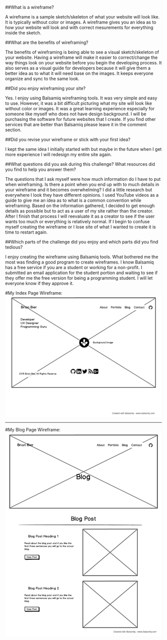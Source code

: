 ##What is a wireframe?

A wireframe is a sample sketch/skeleton of what your website will look like. It is typically without color or images. A wireframe gives you an idea as to how your website will look and with correct mesurements for everything inside the sketch.

##What are the benefits of wireframing?

The benefits of wireframing is being able to see a visual sketch/skeleton of your website. Having a wireframe will make it easier to correct/change the way things look on your website before you begin the developing process. It also serves as a visual guide for developers because it will give them a better idea as to what <tags> it will need base on the images. It keeps everyone organize and sync to the same look.

##Did you enjoy wireframing your site?

Yes. I enjoy using Balsamiq wireframing tools. It was very simple and easy to use. However, it was a bit difficult picturing what my site will look like without color or images. It was a great learning experience especially for someone like myself who does not have design background. I will be purchasing the software for future websites that I create. If you find other services that are better than Balsamiq please leave it in the comment section.

##Did you revise your wireframe or stick with your first idea?

I kept the same idea I initially started with but maybe in the future when I get more experience I will redesign my entire site again.

##What questions did you ask during this challenge? What resources did you find to help you answer them?

The questions that I ask myself were how much information do I have to put when wireframing. Is there a point when you end up with to much details in your wireframe and it becomes overwhelming? I did a little research but everywhere I look they have different opinions. I used YouTube videos as a guide to give me an idea as to what is a common convention while wireframing. Based on the information gathered, I decided to get enough details as possible but to act as a user of my site rather than the creator. After I finish that process I will reevaluate it as a creator to see if the user wants too much or everything is relatively normal. If I begin to confuse myself creating the wireframe or I lose site of what I wanted to create it is time to restart again. 

##Which parts of the challenge did you enjoy and which parts did you find tedious?

I enjoy creating the wireframe using Balsamiq tools. What bothered me the most was finding a good program to create wireframes. I know Balsamiq has a free service if you are a student or working for a non-profit. I submitted an email application for the student portion and waiting to see if they offer me the free version for being a programming student. I will let everyone know if they approve it.



#My Index Page Wireframe:
![Index Page Wireframe](images/wireframe_index.png "Index Page")


---


#My Blog Page Wireframe:
![Blog Page Wireframe](images/wireframe_blog_index.png "Blog Page")
